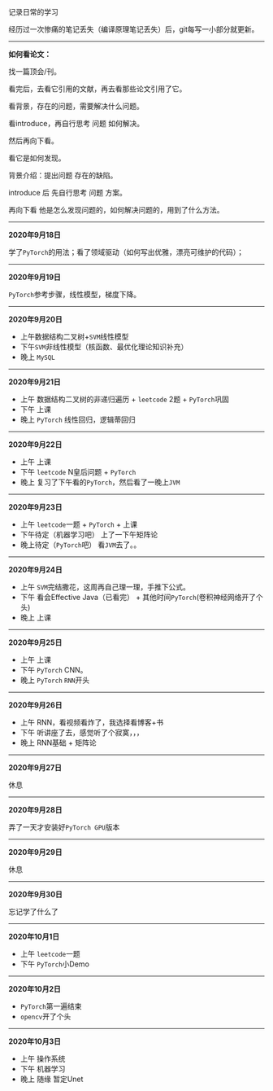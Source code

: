记录日常的学习

经历过一次惨痛的笔记丢失（编译原理笔记丢失）后，git每写一小部分就更新。

---

**如何看论文：**

找一篇顶会/刊。

看完后，去看它引用的文献，再去看那些论文引用了它。

看背景，存在的问题，需要解决什么问题。

看introduce，再自行思考 问题 如何解决。

然后再向下看。

看它是如何发现。

背景介绍：提出问题 存在的缺陷。

introduce 后 先自行思考 问题 方案。

再向下看 他是怎么发现问题的，如何解决问题的，用到了什么方法。

---

**2020年9月18日**

学了`PyTorch`的用法；看了领域驱动（如何写出优雅，漂亮可维护的代码）；

---

**2020年9月19日**

`PyTorch`参考步骤，线性模型，梯度下降。

---

**2020年9月20日**

- 上午数据结构二叉树+`SVM`线性模型
- 下午`SVM`非线性模型（核函数、最优化理论知识补充）
- 晚上 `MySQL`

---

**2020年9月21日**

- 上午 数据结构二叉树的非递归遍历 + `leetcode` 2题 + `PyTorch`巩固
- 下午 上课
- 晚上 `PyTorch` 线性回归，逻辑蒂回归

---

**2020年9月22日**

- 上午 上课
- 下午 `leetcode` N皇后问题 + `PyTorch`
- 晚上 复习了下午看的`PyTorch`，然后看了一晚上`JVM`

---

**2020年9月23日**

- 上午 `leetcode`一题 + `PyTorch` + 上课
- 下午待定（机器学习吧） 上了一下午矩阵论
- 晚上待定（`PyTorch`吧） 看`JVM`去了。。

----

**2020年9月24日**

- 上午 `SVM`完结撒花，这周再自己理一理，手推下公式。
- 下午 看会Effective Java（已看完） + 其他时间`PyTorch`(卷积神经网络开了个头)
- 晚上 上课

---

**2020年9月25日**

- 上午 上课
- 下午 `PyTorch` CNN。
- 晚上 `PyTorch` `RNN`开头

---

**2020年9月26日**

- 上午 RNN，看视频看炸了，我选择看博客+书
- 下午 听讲座了去，感觉听了个寂寞，，，
- 晚上 RNN基础 + 矩阵论

----

**2020年9月27日**

休息

---

**2020年9月28日**

弄了一天才安装好`PyTorch GPU`版本

----

**2020年9月29日**

休息

---

**2020年9月30日**

忘记学了什么了

---

**2020年10月1日**

- 上午 `leetcode`一题 
- 下午 `PyTorch`小Demo

----

**2020年10月2日**

- `PyTorch`第一遍结束
- `opencv`开了个头

----

**2020年10月3日**

- 上午 操作系统
- 下午 机器学习
- 晚上  随缘 暂定Unet